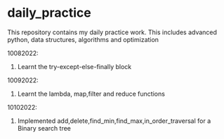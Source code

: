 # daily_practice
This repository contains my daily practice work. This includes advanced python, data structures, algorithms and optimization

10082022:
1. Learnt the try-except-else-finally block 

10092022:
1. Learnt the lambda, map,filter and reduce functions 
  
10102022:
1. Implemented add,delete,find_min,find_max,in_order_traversal for a Binary search tree
